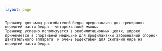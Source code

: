 ```yaml
---
layout: page
---
```


   
    Тренажер для мышц разгибателей бедра предназначен для тренировки передней части бедра - четырехглавой мышцы.
    Тренажер успешно используется в реабилитационных целях, широко применяется в спортивной медицине для профилактики заболеваний опорно-двигательного аппарата, и очень эффективен для сжигания жира на передней части бедра.
